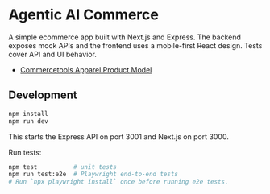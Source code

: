 # Agentic AI Commerce

A simple ecommerce app built with Next.js and Express. The backend exposes mock APIs and the frontend uses a mobile-first React design. Tests cover API and UI behavior.

- [Commercetools Apparel Product Model](docs/commercetools-product-model.md)

## Development

```bash
npm install
npm run dev
```

This starts the Express API on port 3001 and Next.js on port 3000.

Run tests:

```bash
npm test          # unit tests
npm run test:e2e  # Playwright end-to-end tests
# Run `npx playwright install` once before running e2e tests.
```
